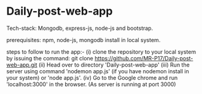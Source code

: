 # Daily-post-web-app

Tech-stack: Mongodb, express-js, node-js and bootstrap.

prerequisites: npm, node-js, mongodb install in local system.

steps to follow to run the app:-
(i) clone the repository to your local system by issuing the command: git clone https://github.com/MR-P17/Daily-post-web-app.git
(ii) Head over to directory 'Daily-post-web-app'
(iii) Run the server using command 'nodemon app.js' (if you have nodemon install in your system)
     or 'node app.js'.
(iv) Go to the Google chrome and run 'localhost:3000' in the browser. (As server is running at port 3000)
